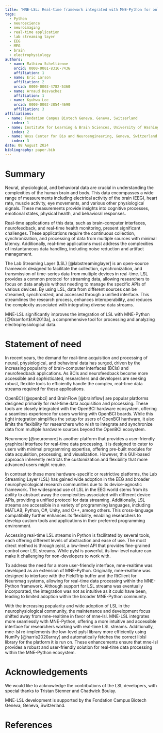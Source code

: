 ```yaml
---
title: 'MNE-LSL: Real-time framework integrated with MNE-Python for online neuroscience research through LSL-compatible devices.'
tags:
  - Python
  - neuroscience
  - neuroimaging
  - real-time application
  - lab streaming layer
  - EEG
  - MEG
  - brain
  - electrophysiology
authors:
  - name: Mathieu Scheltienne
    orcid: 0000-0001-8316-7436
    affiliation: 1
  - name: Eric Larson
    affiliation: 2
    orcid: 0000-0003-4782-5360
  - name: Arnaud Desvachez
    affiliation: 1
  - name: Kyuhwa Lee
    orcid: 0000-0002-3854-4690
    affiliation: 3
affiliations:
 - name: Fondation Campus Biotech Geneva, Geneva, Switzerland
   index: 1
 - name: Institute for Learning & Brain Sciences, University of Washington, Seattle, WA, USA
   index: 2
 - name: Wyss Center for Bio and Neuroengineering, Geneva, Switzerland
   index: 3
date: 08 August 2024
bibliography: paper.bib
---
```


# Summary

Neural, physiological, and behavioral data are crucial in understanding the complexities
of the human brain and body. This data encompasses a wide range of measurements
including electrical activity of the brain (EEG), heart rate, muscle activity,
eye movements, and various other physiological signals. These measurements provide
insights into cognitive processes, emotional states, physical health, and behavioral
responses.

Real-time applications of this data, such as brain-computer interfaces, neurofeedback,
and real-time health monitoring, present significant challenges. These applications
require the continuous collection, synchronization, and processing of data from multiple
sources with minimal latency. Additionally, real-time applications must address the
complexities of instantaneous data handling, including noise reduction and artifact
management.

The Lab Streaming Layer (LSL) [@labstreaminglayer] is an open-source framework designed
to facilitate the collection, synchronization, and transmission of time-series data from multiple devices in real-time. LSL provides a common protocol for streaming data,
allowing researchers to focus on data analysis without needing to manage the specific
APIs of various devices. By using LSL, data from different sources can be streamed, synchronized, and accessed through a unified interface. This streamlines the research process, enhances interoperability, and reduces the complexity associated with
integrating diverse data streams.

MNE-LSL significantly improves the integration of LSL with MNE-Python [@GramfortEtAl2013a], a comprehensive tool for processing and analyzing
electrophysiological data.

# Statement of need

In recent years, the demand for real-time acquisition and processing of neural, physiological, and behavioral data has surged, driven by the increasing popularity of brain-computer interfaces (BCIs) and neurofeedback applications. As BCIs and
neurofeedback become more accessible and sophisticated, researchers and developers are seeking robust, flexible tools to efficiently handle the complex, real-time data streams required for these applications.

OpenBCI [@openbci] and BrainFlow [@brainflow] are popular platforms designed primarily
for real-time data acquisition and processing. These tools are closely integrated with
the OpenBCI hardware ecosystem, offering a seamless experience for users working with OpenBCI boards. While this tight integration simplifies the setup for users of OpenBCI hardware, it also
limits the flexibility for researchers who wish to integrate and synchronize data from multiple hardware sources beyond the OpenBCI ecosystem.

Neuromore [@neuromore] is another platform that provides a user-friendly graphical interface for real-time data processing. It is designed to cater to users with minimal programming expertise, offering pre-built modules for data acquisition, processing, and
visualization. However, this GUI-based approach inherently restricts the customization
and flexibility that more advanced users might require.

In contrast to these more hardware-specific or restrictive platforms, the Lab Streaming Layer (LSL) has gained wide adoption in the EEG and broader neurophysiological research communities due to its device-agnostic framework. The widespread use of LSL in the EEG world stems from its ability to abstract away the complexities associated with different device APIs, providing a unified protocol for data streaming. Additionally, LSL streams are accessible in a variety of programming languages, including MATLAB, Python, C#,
Unity, and C++, among others. This cross-language compatibility further enhances its flexibility, enabling researchers to develop custom tools and applications in their preferred programming environment.

Accessing real-time LSL streams in Python is facilitated by several tools, each offering different levels of abstraction and ease of use. The most direct method is through
pylsl, a low-level API that provides fine-grained control over LSL streams. While pylsl
is powerful, its low-level nature can make it challenging for non-developers to work
with.

To address the need for a more user-friendly interface, mne-realtime was developed as an extension of MNE-Python. Originally, mne-realtime was designed to interface with the FieldTrip buffer and the RtClient for Neuromag systems, allowing for real-time data processing within the MNE-Python framework. Although support for LSL streams was eventually incorporated, the integration was not as intuitive as it could have been, leading to limited adoption within the broader MNE-Python community.

With the increasing popularity and wide adoption of LSL in the neurophysiological community, the maintenance and development focus shifted away from mne-realtime in favor of mne-lsl. MNE-LSL integrates more seamlessly with MNE-Python, offering a more
intuitive and accessible interface for researchers working with real-time LSL streams. Additionally, mne-lsl re-implements the low-level pylsl library more efficiently using NumPy [@harris2020array] and automatically fetches the correct liblsl library for the platform it is run on. These enhancements ensure that mne-lsl provides a robust and user-friendly solution for real-time data processing within the MNE-Python ecosystem.

# Acknowledgements

We would like to acknowledge the contributions of the LSL developers, with special
thanks to Tristan Stenner and Chadwick Boulay.

MNE-LSL development is supported by the Fondation Campus Biotech Geneva, Geneva, Switzerland.

# References

